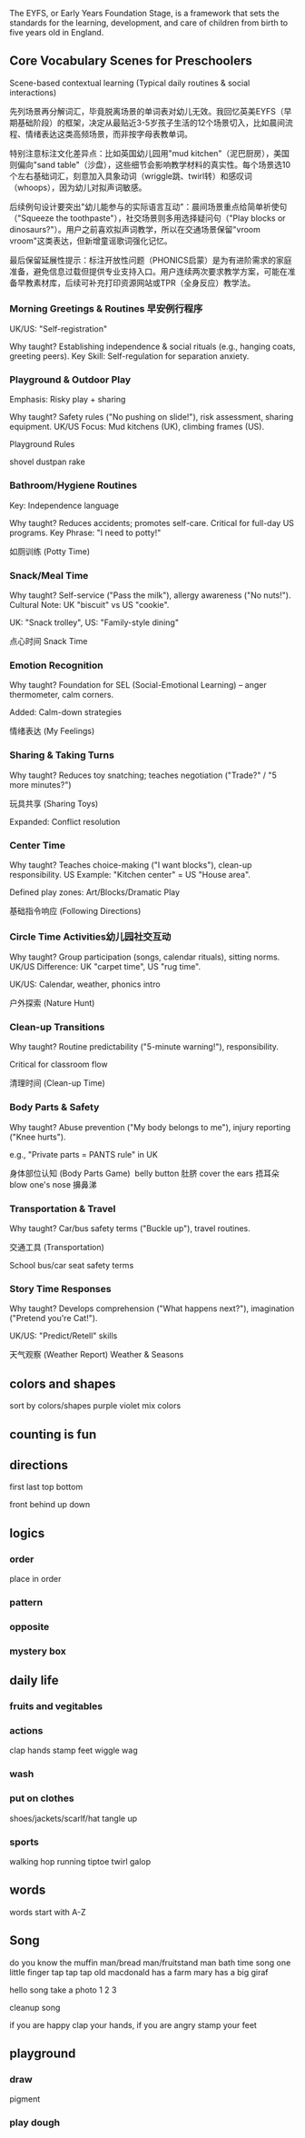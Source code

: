 The EYFS, or Early Years Foundation Stage, is a framework that sets the standards for the learning, development, and care of children from birth to five years old in England. 

## Core Vocabulary Scenes for Preschoolers​

Scene-based contextual learning (Typical daily routines & social interactions) 

先列场景再分解词汇，毕竟脱离场景的单词表对幼儿无效。我回忆英美EYFS（早期基础阶段）的框架，决定从最贴近3-5岁孩子生活的12个场景切入，比如晨间流程、情绪表达这类高频场景，而非按字母表教单词。

特别注意标注文化差异点：比如英国幼儿园用"mud kitchen"（泥巴厨房），美国则偏向"sand table"（沙盘），这些细节会影响教学材料的真实性。每个场景选10个左右基础词汇，刻意加入具象动词（wriggle跳、twirl转）和感叹词（whoops），因为幼儿对拟声词敏感。

后续例句设计要突出"幼儿能参与的实际语言互动"：晨间场景重点给简单祈使句（"Squeeze the toothpaste"），社交场景则多用选择疑问句（"Play blocks or dinosaurs?"）。用户之前喜欢拟声词教学，所以在交通场景保留"vroom vroom"这类表达，但新增童谣歌词强化记忆。

最后保留延展性提示：标注开放性问题（PHONICS启蒙）是为有进阶需求的家庭准备，避免信息过载但提供专业支持入口。用户连续两次要求教学方案，可能在准备早教素材库，后续可补充打印资源网站或TPR（全身反应）教学法。

### Morning Greetings & Routines​ ​早安例行程序​​
UK/US: "Self-registration"

Why taught? Establishing independence & social rituals (e.g., hanging coats, greeting peers).
Key Skill: Self-regulation for separation anxiety.


### Playground & Outdoor Play​​ 
Emphasis: Risky play + sharing

Why taught? Safety rules ("No pushing on slide!"), risk assessment, sharing equipment.
UK/US Focus: Mud kitchens (UK), climbing frames (US).

Playground Rules

shovel dustpan rake
### ​​Bathroom/Hygiene Routines​​
Key: Independence language

Why taught? Reduces accidents; promotes self-care. Critical for full-day US programs.
Key Phrase: "I need to potty!"

​​如厕训练​​ (Potty Time)

### ​Snack/Meal Time

Why taught? Self-service ("Pass the milk"), allergy awareness ("No nuts!").
Cultural Note: UK "biscuit" vs US "cookie".

UK: "Snack trolley", US: "Family-style dining"

​​点心时间​ Snack Time

### ​​​Emotion Recognition​​
Why taught? Foundation for SEL (Social-Emotional Learning) – anger thermometer, calm corners.

Added: Calm-down strategies

​​情绪表达​​ (My Feelings)

### ​​Sharing & Taking Turns​​
Why taught? Reduces toy snatching; teaches negotiation ("Trade?" / "5 more minutes?")

​玩具共享​​ (Sharing Toys)

Expanded: Conflict resolution

### ​​Center Time
Why taught? Teaches choice-making ("I want blocks"), clean-up responsibility.
US Example: "Kitchen center" = US "House area".

Defined play zones: Art/Blocks/Dramatic Play

​基础指令响应​​ (Following Directions)

### Circle Time Activities​ ​幼儿园社交互动​​
Why taught? Group participation (songs, calendar rituals), sitting norms.
UK/US Difference: UK "carpet time", US "rug time".

​UK/US: Calendar, weather, phonics intro

户外探索​​ (Nature Hunt)
​
### ​​Clean-up Transitions​​
Why taught? Routine predictability ("5-minute warning!"), responsibility.

Critical for classroom flow

​清理时间​​ (Clean-up Time)

### Body Parts & Safety​​ 
Why taught? Abuse prevention ("My body belongs to me"), injury reporting ("Knee hurts").

e.g., "Private parts = PANTS rule" in UK

身体部位认知​​ (Body Parts Game)
​
belly button 肚脐
cover the ears 捂耳朵
blow one's nose 擤鼻涕
### ​​​Transportation & Travel​​
Why taught? Car/bus safety terms ("Buckle up"), travel routines.

​交通工具​​ (Transportation)

School bus/car seat safety terms

### Story Time Responses​​ 
Why taught? Develops comprehension ("What happens next?"), imagination ("Pretend you're Cat!").

UK/US: "Predict/Retell" skills

​天气观察​​ (Weather Report)
​​Weather & Seasons​​



## colors and shapes
sort by colors/shapes
purple violet
mix colors

## counting is fun

## directions
first last top bottom

front behind up down 

## logics 

### order
place in order

### pattern

### opposite

### mystery box

## daily life

### fruits and vegitables

### actions
clap hands
stamp feet
wiggle
wag

### wash

### put on clothes
shoes/jackets/scarlf/hat
tangle up

### sports
walking hop running tiptoe twirl galop 

## words
words start with A-Z

## Song
do you know the muffin man/bread man/fruitstand man
bath time song
one little finger tap tap tap
old macdonald has a farm
mary has a big giraf

hello song
take a photo 1 2 3

cleanup song

if you are happy clap your hands, if you are angry stamp your feet

## playground

### draw
pigment

### play dough


